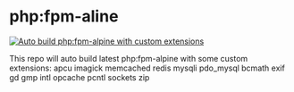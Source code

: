 # php:fpm-aline

[![Auto build php:fpm-alpine with custom extensions](https://github.com/whosneo/php/actions/workflows/build.yml/badge.svg)](https://github.com/whosneo/php/actions/workflows/build.yml)

This repo will auto build latest php:fpm-alpine with some custom extensions:
apcu imagick memcached redis mysqli pdo_mysql bcmath exif gd gmp intl opcache pcntl sockets zip
